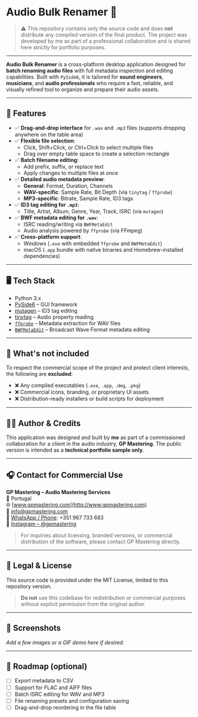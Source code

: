 # Audio Bulk Renamer 🎵

> ⚠️ This repository contains only the source code and does **not** distribute any compiled version of the final product. The project was developed by me as part of a professional collaboration and is shared here strictly for portfolio purposes.

---

**Audio Bulk Renamer** is a cross-platform desktop application designed for **batch renaming audio files** with full metadata inspection and editing capabilities. Built with `PySide6`, it is tailored for **sound engineers**, **musicians**, and **audio professionals** who require a fast, reliable, and visually refined tool to organize and prepare their audio assets.

---

## 🎯 Features

- ✅ **Drag-and-drop interface** for `.wav` and `.mp3` files (supports dropping anywhere on the table area)
- ✅ **Flexible file selection**:
  - Click, Shift+Click, or Ctrl+Click to select multiple files  
  - Drag over empty table space to create a selection rectangle
- ✅ **Batch filename editing**:
  - Add prefix, suffix, or replace text
  - Apply changes to multiple files at once
- ✅ **Detailed audio metadata preview**:
  - **General**: Format, Duration, Channels  
  - **WAV-specific**: Sample Rate, Bit Depth (via `tinytag` / `ffprobe`)  
  - **MP3-specific**: Bitrate, Sample Rate, ID3 tags  
- ✅ **ID3 tag editing for `.mp3`**:
  - Title, Artist, Album, Genre, Year, Track, ISRC (via `mutagen`)
- ✅ **BWF metadata editing for `.wav`**:
  - ISRC reading/writing via `BWFMetaEdit`  
  - Audio analysis powered by `ffprobe` (via FFmpeg)
- ✅ **Cross-platform support**:
  - Windows (`.exe` with embedded `ffprobe` and `BWFMetaEdit`)
  - macOS (`.app` bundle with native binaries and Homebrew-installed dependencies)

---

## 🖥️ Tech Stack

- Python 3.x
- [PySide6](https://doc.qt.io/qtforpython/) – GUI framework
- [mutagen](https://mutagen.readthedocs.io/) – ID3 tag editing
- [tinytag](https://github.com/devsnd/tinytag) – Audio property reading
- [`ffprobe`](https://ffmpeg.org/ffprobe.html) – Metadata extraction for WAV files
- [`BWFMetaEdit`](https://mediaarea.net/BWFMetaEdit) – Broadcast Wave Format metadata editing

---

## 🚫 What's not included

To respect the commercial scope of the project and protect client interests, the following are **excluded**:

- ❌ Any compiled executables (`.exe`, `.app`, `.dmg`, `.pkg`)
- ❌ Commercial icons, branding, or proprietary UI assets
- ❌ Distribution-ready installers or build scripts for deployment

---

## 🧑‍💻 Author & Credits

This application was designed and built by **me** as part of a commissioned collaboration for a client in the audio industry, **GP Mastering**. The public version is intended as a **technical portfolio sample only**.

---

## 🎧 Contact for Commercial Use

**GP Mastering – Audio Mastering Services**  
📍 Portugal  
🌐 [www.gpmastering.com](http://www.gpmastering.com)  
📩 [info@gpmastering.com](mailto:info@gpmastering.com)  
📱 [WhatsApp / Phone](https://wa.me/351967733683): +351 967 733 683  
📸 [Instagram – @gpmastering](https://instagram.com/gpmastering)

> For inquiries about licensing, branded versions, or commercial distribution of the software, please contact GP Mastering directly.

---

## 📎 Legal & License

This source code is provided under the MIT License, limited to this repository version.

> **Do not** use this codebase for redistribution or commercial purposes without explicit permission from the original author.

---

## 📸 Screenshots

_Add a few images or a GIF demo here if desired._

---

## 📌 Roadmap (optional)

- [ ] Export metadata to CSV
- [ ] Support for FLAC and AIFF files
- [ ] Batch ISRC editing for WAV and MP3
- [ ] File renaming presets and configuration saving
- [ ] Drag-and-drop reordering in the file table
